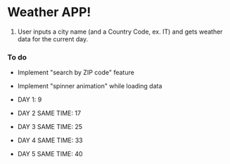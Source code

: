 # Weather APP!

1. User inputs a city name (and a Country Code, ex. IT) and gets weather data for the current day.

### To do

- Implement "search by ZIP code" feature
- Implement "spinner animation" while loading data

- DAY 1: 9
- DAY 2 SAME TIME: 17
- DAY 3 SAME TIME: 25
- DAY 4 SAME TIME: 33
- DAY 5 SAME TIME: 40
